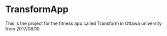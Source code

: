 # TransformApp
This is the project for the fitness app called Transform in Ottawa university from 2017/08/10
